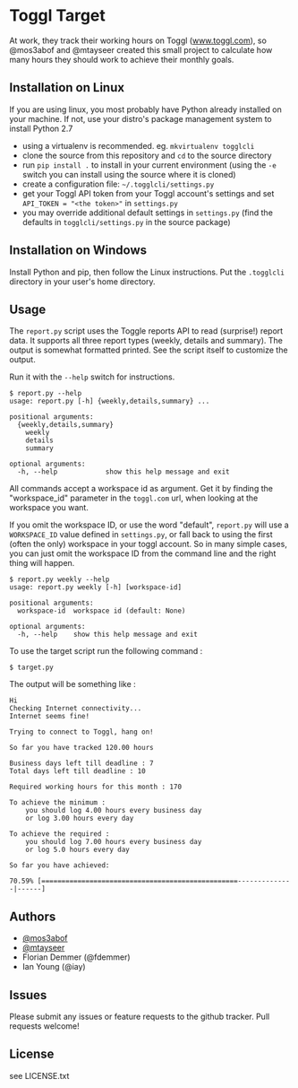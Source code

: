 Toggl Target
============

At work, they track their working hours on Toggl (www.toggl.com), so @mos3abof and
@mtayseer created this small project to calculate how many hours they should
work to achieve their monthly goals.


Installation on Linux
---------------------

If you are using linux, you most probably have Python already installed on
your machine. If not, use your distro's package management system to install
Python 2.7

* using a virtualenv is recommended. eg. `mkvirtualenv togglcli`
* clone the source from this repository and `cd` to the source directory
* run `pip install .` to install in your current environment (using the `-e`
  switch you can install using the source where it is cloned)
* create a configuration file: `~/.togglcli/settings.py`
* get your Toggl API token from your Toggl account's settings and set
  `API_TOKEN = "<the token>"` in `settings.py`
* you may override additional default settings in `settings.py` (find the
  defaults in `togglcli/settings.py` in the source package)


Installation on Windows
-----------------------

Install Python and pip, then follow the Linux instructions. Put the
`.togglcli` directory in your user's home directory.


Usage
-----

The `report.py` script uses the Toggle reports API to read (surprise!) report
data. It supports all three report types (weekly, details and summary). The
output is somewhat formatted printed. See the script itself to customize the
output.

Run it with the `--help` switch for instructions.

```
$ report.py --help
usage: report.py [-h] {weekly,details,summary} ...

positional arguments:
  {weekly,details,summary}
    weekly
    details
    summary

optional arguments:
  -h, --help            show this help message and exit
```

All commands accept a workspace id as argument. Get it by finding the
"workspace_id" parameter in the `toggl.com` url, when looking at the workspace
you want.

If you omit the workspace ID, or use the word "default", `report.py` will use a
`WORKSPACE_ID` value defined in `settings.py`, or fall back to using the first
(often the only) workspace in your toggl account. So in many simple cases, you
can just omit the workspace ID from the command line and the right thing will
happen.

```
$ report.py weekly --help
usage: report.py weekly [-h] [workspace-id]

positional arguments:
  workspace-id  workspace id (default: None)

optional arguments:
  -h, --help    show this help message and exit
```


To use the target script run the following command :

```
$ target.py
```

The output will be something like :

```
Hi
Checking Internet connectivity...
Internet seems fine!

Trying to connect to Toggl, hang on!

So far you have tracked 120.00 hours

Business days left till deadline : 7
Total days left till deadline : 10

Required working hours for this month : 170

To achieve the minimum :
    you should log 4.00 hours every business day
    or log 3.00 hours every day

To achieve the required :
    you should log 7.00 hours every business day
    or log 5.0 hours every day

So far you have achieved:

70.59% [=================================================--------------|------]
```


Authors
-------

* [@mos3abof](http://www.mos3abof.com)
* [@mtayseer](http://www.mtayseer.net)
* Florian Demmer (@fdemmer)
* Ian Young (@iay)


Issues
------

Please submit any issues or feature requests to the github tracker.
Pull requests welcome!


License
-------

see LICENSE.txt
